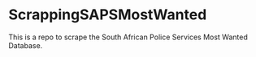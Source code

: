# ScrappingSAPSMostWanted
This is a repo to scrape the South African Police Services Most Wanted Database.
